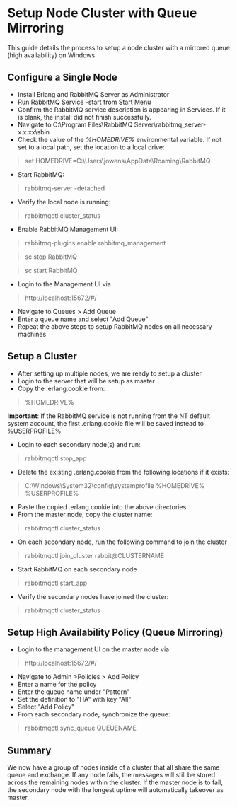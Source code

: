 # Setup Node Cluster with Queue Mirroring #
This guide details the process to setup a node cluster with a mirrored queue (high availability) on Windows.

## Configure a Single Node 

- Install Erlang and RabbitMQ Server as Administrator
- Run RabbitMQ Service -start from Start Menu
- Confirm the RabbitMQ service description is appearing in Services. If it is blank, the install did not finish successfully.
- Navigate to C:\Program Files\RabbitMQ Server\rabbitmq_server-x.x.xx\sbin
- Check the value of the *%HOMEDRIVE%* environmental variable. If not set to a local path, set the location to a local drive:

> set HOMEDRIVE=C:\Users\jowens\AppData\Roaming\RabbitMQ

- Start RabbitMQ:
> rabbitmq-server -detached

- Verify the local node is running:
> rabbitmqctl cluster_status

- Enable RabbitMQ Management UI:
> rabbitmq-plugins enable rabbitmq_management
 
>sc stop RabbitMQ

>sc start RabbitMQ

- Login to the Management UI via

> http://localhost:15672/#/

- Navigate to Queues > Add Queue
- Enter a queue name and select "Add Queue"
- Repeat the above steps to setup RabbitMQ nodes on all necessary machines

## Setup a Cluster 

- After setting up multiple nodes, we are ready to setup a cluster
- Login to the server that will be setup as master
- Copy the .erlang.cookie from: 

> %HOMEDRIVE%

**Important**: If the RabbitMQ service is not running from the NT default system account, the first .erlang.cookie file will be saved instead to %USERPROFILE%

- Login to each secondary node(s) and run: 

> rabbitmqctl stop_app

- Delete the existing .erlang.cookie from the following locations if it exists:

> C:\Windows\System32\config\systemprofile 
%HOMEDRIVE%
%USERPROFILE%

- Paste the copied .erlang.cookie into the above directories
- From the master node, copy the cluster name:

> rabbitmqctl cluster_status

- On each secondary node, run the following command to join the cluster

> rabbitmqctl join_cluster rabbit@CLUSTERNAME

- Start RabbitMQ on each secondary node

> rabbitmqctl start_app

- Verify the secondary nodes have joined the cluster:

> rabbitmqctl cluster_status

## Setup High Availability Policy (Queue Mirroring)

- Login to the management UI on the master node via

> http://localhost:15672/#/

- Navigate to Admin >Policies > Add Policy
- Enter a name for the policy
- Enter the queue name under "Pattern"
- Set the definition to "HA" with key "All"
- Select "Add Policy"
- From each secondary node, synchronize the queue:

> rabbitmqctl sync_queue QUEUENAME

## Summary

We now have a group of nodes inside of a cluster that all share the same queue and exchange. If any node fails, the messages will still be stored across the remaining nodes within the cluster. If the master node is to fail, the secondary node with the longest uptime will automatically takeover as master.
